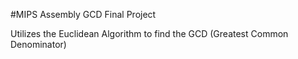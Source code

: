 #MIPS Assembly GCD Final Project

Utilizes the Euclidean Algorithm to find the GCD (Greatest Common Denominator)
